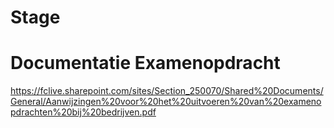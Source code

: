 # Stage


# Documentatie Examenopdracht
https://fclive.sharepoint.com/sites/Section_250070/Shared%20Documents/General/Aanwijzingen%20voor%20het%20uitvoeren%20van%20examenopdrachten%20bij%20bedrijven.pdf
